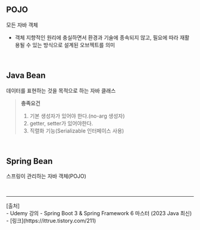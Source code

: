 ## POJO
모든 자바 객체
- 객체 지향적인 원리에 충실하면서 환경과 기술에 종속되지 않고, 필요에 따라 재활용될 수 있는 방식으로 설계된 오브젝트를 의미

<br>

## Java Bean
데이터를 표현하는 것을 목적으로 하는 자바 클래스
> **충족요건**
> 1. 기본 생성자가 있어야 한다.(no-arg 생성자)
> 2. getter, setter가 있어야한다.
> 3. 직렬화 기능(Serializable 인터페이스 사용)

<br>

## Spring Bean
스프링이 관리하는 자바 객체(POJO)

<br>
<hr>
[출처]<br>
- Udemy 강의 - Spring Boot 3 & Spring Framework 6 마스터 (2023 Java 최신)<br>
- [링크](https://ittrue.tistory.com/211)
